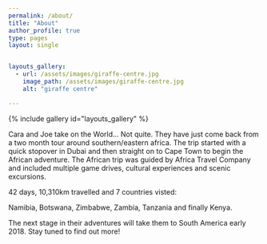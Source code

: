```yaml
---
permalink: /about/
title: "About"
author_profile: true
type: pages
layout: single


layouts_gallery:
  - url: /assets/images/giraffe-centre.jpg
    image_path: /assets/images/giraffe-centre.jpg
    alt: "giraffe centre"

---
```


{% include gallery id="layouts_gallery" %}

Cara and Joe take on the World... Not quite. They have just come back from a two month tour around southern/eastern africa. 
The trip started with a quick stopover in Dubai and then straight on to Cape Town to begin the African adventure. The African trip was guided by Africa Travel Company and included multiple game drives, cultural experiences and scenic excursions. 

42 days, 10,310km travelled and 7 countries visted:

Namibia,
Botswana,
Zimbabwe,
Zambia,
Tanzania
and finally Kenya.

The next stage in their adventures will take them to South America early 2018. Stay tuned to find out more!


 
